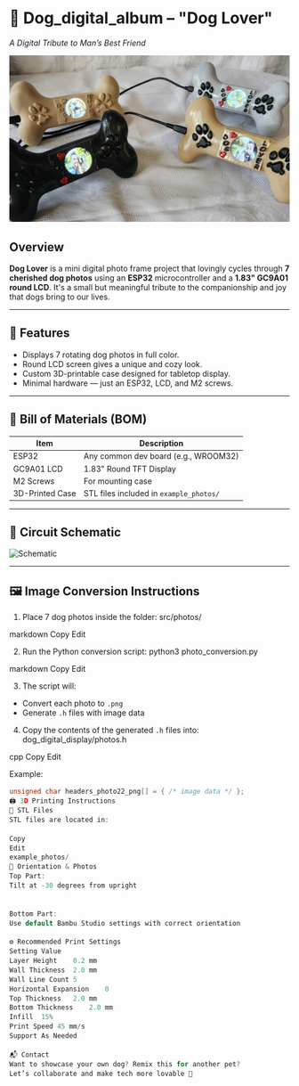 # 🐶 Dog_digital_album – "Dog Lover"  
*A Digital Tribute to Man’s Best Friend*

![Dog Lover](example_photos/dog_lover.jpg)

## Overview
**Dog Lover** is a mini digital photo frame project that lovingly cycles through **7 cherished dog photos** using an **ESP32** microcontroller and a **1.83\" GC9A01 round LCD**. It's a small but meaningful tribute to the companionship and joy that dogs bring to our lives.

---

## 📸 Features
- Displays 7 rotating dog photos in full color.
- Round LCD screen gives a unique and cozy look.
- Custom 3D-printable case designed for tabletop display.
- Minimal hardware — just an ESP32, LCD, and M2 screws.

---

## 🧾 Bill of Materials (BOM)

| Item            | Description                          |
|-----------------|--------------------------------------|
| ESP32           | Any common dev board (e.g., WROOM32) |
| GC9A01 LCD      | 1.83" Round TFT Display              |
| M2 Screws       | For mounting case                    |
| 3D-Printed Case | STL files included in `example_photos/` |

---

## 🔌 Circuit Schematic

![Schematic](example_photos/schematic.jpg)

---

## 🖼️ Image Conversion Instructions

1. Place 7 dog photos inside the folder:
src/photos/

markdown
Copy
Edit

2. Run the Python conversion script:
python3 photo_conversion.py

markdown
Copy
Edit

3. The script will:
- Convert each photo to `.png`
- Generate `.h` files with image data

4. Copy the contents of the generated `.h` files into:
dog_digital_display/photos.h

cpp
Copy
Edit

Example:
```c
unsigned char headers_photo22_png[] = { /* image data */ };
🖨️ 3D Printing Instructions
📁 STL Files
STL files are located in:

Copy
Edit
example_photos/
🧭 Orientation & Photos
Top Part:
Tilt at -30 degrees from upright


Bottom Part:
Use default Bambu Studio settings with correct orientation

⚙️ Recommended Print Settings
Setting	Value
Layer Height	0.2 mm
Wall Thickness	2.0 mm
Wall Line Count	5
Horizontal Expansion	0
Top Thickness	2.0 mm
Bottom Thickness	2.0 mm
Infill	15%
Print Speed	45 mm/s
Support	As Needed

📬 Contact
Want to showcase your own dog? Remix this for another pet?
Let’s collaborate and make tech more lovable 🐾